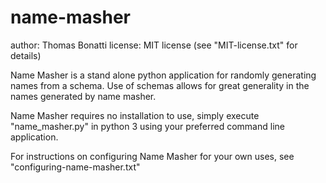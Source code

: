 # name-masher
author: Thomas Bonatti
license: MIT license (see "MIT-license.txt" for details)

Name Masher is a stand alone python application for randomly generating names from a schema.
Use of schemas allows for great generality in the names generated by name masher.

Name Masher requires no installation to use, simply execute "name_masher.py" in python 3 using your preferred
command line application.

For instructions on configuring Name Masher for your own uses, see "configuring-name-masher.txt"